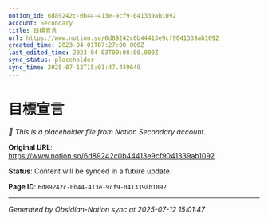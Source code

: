 ```yaml
---
notion_id: 6d89242c-0b44-413e-9cf9-041339ab1092
account: Secondary
title: 目標宣言
url: https://www.notion.so/6d89242c0b44413e9cf9041339ab1092
created_time: 2023-04-01T07:27:00.000Z
last_edited_time: 2023-04-03T00:08:00.000Z
sync_status: placeholder
sync_time: 2025-07-12T15:01:47.449649
---
```


# 目標宣言

*🔄 This is a placeholder file from Notion Secondary account.*

**Original URL**: https://www.notion.so/6d89242c0b44413e9cf9041339ab1092

**Status**: Content will be synced in a future update.

**Page ID**: `6d89242c-0b44-413e-9cf9-041339ab1092`

---

*Generated by Obsidian-Notion sync at 2025-07-12 15:01:47*
